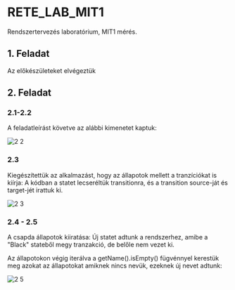 # RETE_LAB_MIT1
Rendszertervezés laboratórium, MIT1 mérés.
## 1. Feladat
Az előkészületeket elvégeztük
## 2. Feladat
### 2.1-2.2
A feladatleírást követve az alábbi kimenetet kaptuk:

![2 2](https://github.com/AmerJusuf/RETE_LAB_MIT1/assets/113386462/e420501c-7fd2-4d31-8985-1d5ae790f42f)

### 2.3
Kiegészítettük az alkalmazást, hogy az állapotok mellett a tranzíciókat is kiírja:
A kódban a statet lecseréltük transitionra, és a transition source-ját és target-jét irattuk ki.

![2 3](https://github.com/AmerJusuf/RETE_LAB_MIT1/assets/113386462/4e0c462b-7376-4860-a2c6-2023712e3e65)

### 2.4 - 2.5 
A csapda állapotok kiiratása:
Új statet adtunk a rendszerhez, amibe a "Black" stateből megy tranzakció, de belőle nem vezet ki.

Az állapotokon végig iterálva a getName().isEmpty() fügvénnyel kerestük meg azokat az állapotokat amiknek nincs nevük, ezeknek új nevet adtunk:

![2 5](https://github.com/AmerJusuf/RETE_LAB_MIT1/assets/113386462/583f695a-e945-4d3c-91e4-d1aa9f4cdef5)




